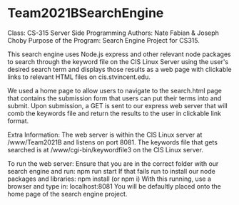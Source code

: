# Team2021BSearchEngine
Class: CS-315 Server Side Programming
Authors: Nate Fabian & Joseph Choby
Purpose of the Program: Search Engine Project for CS315.

This search engine uses Node.js express and other relevant node packages to search through the keyword file on the CIS Linux Server using the user's desired search term and displays those results as a web page with clickable links to relevant HTML files on cis.stvincent.edu.

We used a home page to allow users to navigate to the search.html page that contains the submission form that users can put their terms into and submit. Upon submission, a GET is sent to our express web server that will comb the keywords file and return the results to the user in clickable link format. 

Extra Information:
The web server is within the CIS Linux server at /www/Team2021B and listens on port 8081. The keywords file that gets searched is at /www/cgi-bin/keywordfile3 on the CIS Linux server.

To run the web server:
Ensure that you are in the correct folder with our search engine and run: npm run start
If that fails run to install our node packages and libraries: npm install (or npm i)
With this running, use a browser and type in: localhost:8081
You will be defaultly placed onto the home page of the search engine project.
